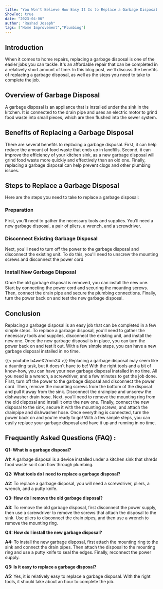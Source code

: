 ```yaml
---
title: "You Won't Believe How Easy It Is to Replace a Garbage Disposal - Here's How!"
ShowToc: true 
date: "2023-04-06"
author: "Rashad Joseph" 
tags: ["Home Improvement","Plumbing"]
---
```

## Introduction 
When it comes to home repairs, replacing a garbage disposal is one of the easier jobs you can tackle. It's an affordable repair that can be completed in a relatively short amount of time. In this blog post, we'll discuss the benefits of replacing a garbage disposal, as well as the steps you need to take to complete the job.

## Overview of Garbage Disposal
A garbage disposal is an appliance that is installed under the sink in the kitchen. It is connected to the drain pipe and uses an electric motor to grind food waste into small pieces, which are then flushed into the sewer system.

## Benefits of Replacing a Garbage Disposal
There are several benefits to replacing a garbage disposal. First, it can help reduce the amount of food waste that ends up in landfills. Second, it can improve the efficiency of your kitchen sink, as a new garbage disposal will grind food waste more quickly and effectively than an old one. Finally, replacing a garbage disposal can help prevent clogs and other plumbing issues.

## Steps to Replace a Garbage Disposal
Here are the steps you need to take to replace a garbage disposal:

### Preparation
First, you'll need to gather the necessary tools and supplies. You'll need a new garbage disposal, a pair of pliers, a wrench, and a screwdriver.

### Disconnect Existing Garbage Disposal
Next, you'll need to turn off the power to the garbage disposal and disconnect the existing unit. To do this, you'll need to unscrew the mounting screws and disconnect the power cord.

### Install New Garbage Disposal
Once the old garbage disposal is removed, you can install the new one. Start by connecting the power cord and securing the mounting screws. Then, connect the drain pipe and secure the plumbing connections. Finally, turn the power back on and test the new garbage disposal.

## Conclusion
Replacing a garbage disposal is an easy job that can be completed in a few simple steps. To replace a garbage disposal, you'll need to gather the necessary tools and supplies, disconnect the existing unit, and install the new one. Once the new garbage disposal is in place, you can turn the power back on and test it out. With a few simple steps, you can have a new garbage disposal installed in no time.

{{< youtube b4weX2rnm24 >}} 
Replacing a garbage disposal may seem like a daunting task, but it doesn't have to be! With the right tools and a bit of know-how, you can have your new garbage disposal installed in no time. All you need is a wrench, a screwdriver, and a few minutes to get the job done. First, turn off the power to the garbage disposal and disconnect the power cord. Then, remove the mounting screws from the bottom of the disposal and pull it away from the sink. Disconnect the drainpipe and unscrew the dishwasher drain hose. Next, you'll need to remove the mounting ring from the old disposal and install it onto the new one. Finally, connect the new disposal to the sink, secure it with the mounting screws, and attach the drainpipe and dishwasher hose. Once everything is connected, turn the power back on and you're ready to go! With a few simple steps, you can easily replace your garbage disposal and have it up and running in no time.

## Frequently Asked Questions (FAQ) :
**Q1: What is a garbage disposal?**

**A1:** A garbage disposal is a device installed under a kitchen sink that shreds food waste so it can flow through plumbing. 

**Q2: What tools do I need to replace a garbage disposal?**

**A2:** To replace a garbage disposal, you will need a screwdriver, pliers, a wrench, and a putty knife. 

**Q3: How do I remove the old garbage disposal?**

**A3:** To remove the old garbage disposal, first disconnect the power supply, then use a screwdriver to remove the screws that attach the disposal to the sink. Use pliers to disconnect the drain pipes, and then use a wrench to remove the mounting ring. 

**Q4: How do I install the new garbage disposal?**

**A4:** To install the new garbage disposal, first attach the mounting ring to the sink and connect the drain pipes. Then attach the disposal to the mounting ring and use a putty knife to seal the edges. Finally, reconnect the power supply. 

**Q5: Is it easy to replace a garbage disposal?**

**A5:** Yes, it is relatively easy to replace a garbage disposal. With the right tools, it should take about an hour to complete the job.





